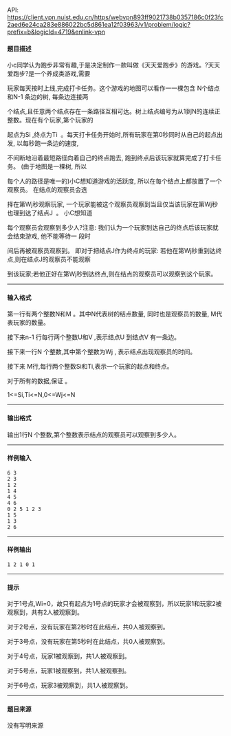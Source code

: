 API: https://client.vpn.nuist.edu.cn/https/webvpn893ff9021738b0357186c0f23fc2aed6e24ca283e886022bc5d861ea12f03963/v1/problem/logic?prefix=b&logicId=4719&enlink-vpn

#### 题目描述

小c同学认为跑步非常有趣,于是决定制作一款叫做《天天爱跑步》的游戏。?天天爱跑步?是一个养成类游戏,需要

玩家每天按时上线,完成打卡任务。这个游戏的地图可以看作一一棵包含 N个结点和N-1 条边的树, 每条边连接两

个结点,且任意两个结点存在一条路径互相可达。树上结点编号为从1到N的连续正整数。现在有个玩家,第个玩家的

起点为Si ,终点为Ti  。每天打卡任务开始时,所有玩家在第0秒同时从自己的起点出发, 以每秒跑一条边的速度,

不间断地沿着最短路径向着自己的终点跑去, 跑到终点后该玩家就算完成了打卡任务。 (由于地图是一棵树, 所以

每个人的路径是唯一的)小C想知道游戏的活跃度, 所以在每个结点上都放置了一个观察员。 在结点的观察员会选

择在第Wj秒观察玩家, 一个玩家能被这个观察员观察到当且仅当该玩家在第Wj秒也理到达了结点J  。 小C想知道

每个观察员会观察到多少人?注意: 我们认为一个玩家到达自己的终点后该玩家就会结束游戏, 他不能等待一 段时

间后再被观察员观察到。 即对于把结点J作为终点的玩家: 若他在第Wj秒重到达终点,则在结点J的观察员不能观察

到该玩家;若他正好在第Wj秒到达终点,则在结点的观察员可以观察到这个玩家。

---

#### 输入格式

第一行有两个整数N和M 。其中N代表树的结点数量, 同时也是观察员的数量, M代表玩家的数量。

接下来n-1 行每行两个整数U和V ,表示结点U 到结点V 有一条边。

接下来一行N 个整数,其中第个整数为Wj , 表示结点出现观察员的时间。

接下来 M行,每行两个整数Si和Ti,表示一个玩家的起点和终点。

对于所有的数据,保证 。

1<=Si,Ti<=N,0<=Wj<=N

---

#### 输出格式

输出1行N 个整数,第个整数表示结点的观察员可以观察到多少人。

---

#### 样例输入
```
6 3
2 3
1 2 
1 4 
4 5 
4 6 
0 2 5 1 2 3 
1 5 
1 3 
2 6 
```

---

#### 样例输出
```
1 2 1 0 1
```

---

#### 提示

对于1号点,Wi=0，故只有起点为1号点的玩家才会被观察到，所以玩家1和玩家2被观察到，共有2人被观察到。

对于2号点，没有玩家在第2秒时在此结点，共0人被观察到。

对于3号点，没有玩家在第5秒时在此结点，共0人被观察到。

对于4号点，玩家1被观察到，共1人被观察到。

对于5号点，玩家1被观察到，共1人被观察到。

对于6号点，玩家3被观察到，共1人被观察到。

---

#### 题目来源

没有写明来源
